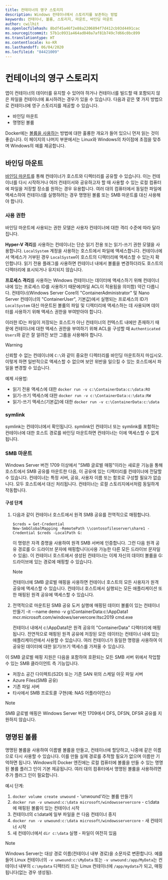 ```yaml
---
title: 컨테이너의 영구 스토리지
description: Windows 컨테이너에서 스토리지를 보존하는 방법
keywords: 컨테이너, 볼륨, 스토리지, 마운트, 바인딩 마운트
author: cwilhit
ms.openlocfilehash: 8bdf45a46f2e88a2206894f7d412cb93d4491cac
ms.sourcegitcommit: 57b1c0931a464ad040a7af81b749c7d66c0bc899
ms.translationtype: HT
ms.contentlocale: ko-KR
ms.lasthandoff: 06/04/2020
ms.locfileid: "84421009"
---
```

# <a name="persistent-storage-in-containers"></a>컨테이너의 영구 스토리지

<!-- Great diagram would be great! -->

앱이 컨테이너의 데이터를 유지할 수 있어야 하거나 컨테이너를 빌드할 때 포함되지 않은 파일을 컨테이너에 표시하려는 경우가 있을 수 있습니다. 다음과 같은 몇 가지 방법으로 컨테이너에 영구 스토리지를 제공할 수 있습니다.

- 바인딩 마운트
- 명명된 볼륨

Docker에는 [볼륨을 사용하는](https://docs.docker.com/engine/admin/volumes/volumes/) 방법에 대한 훌륭한 개요가 들어 있으니 먼저 읽는 것이 좋습니다. 이 페이지의 나머지 부분에서는 Linux와 Windows의 차이점에 초점을 맞추며 Windows의 예를 제공합니다.

## <a name="bind-mounts"></a>바인딩 마운트

[바인딩 마운트](https://docs.docker.com/engine/admin/volumes/bind-mounts/)를 통해 컨테이너가 호스트와 디렉터리를 공유할 수 있습니다. 이는 컨테이너를 다시 시작하거나 여러 컨테이서와 공유하고자 할 때 사용할 수 있는 로컬 컴퓨터에 파일을 저장할 장소를 원하는 경우 유용합니다. 여러 대의 컴퓨터에서 동일한 파일에 액세스하여 컨테이너를 실행하려는 경우 명명된 볼륨 또는 SMB 마운트를 대신 사용해야 합니다.

### <a name="permissions"></a>사용 권한

바인딩 마운트에 사용되는 권한 모델은 사용자 컨테이너에 대한 격리 수준에 따라 달라집니다.

**Hyper-V 격리**를 사용하는 컨테이너는 단순 읽기 전용 또는 읽기-쓰기 권한 모델을 사용합니다. `LocalSystem` 계정을 사용하는 호스트에서 파일에 액세스합니다. 컨테이너에서 액세스가 거부된 경우 `LocalSystem`이 호스트의 디렉터리에 액세스할 수 있는지 확인합니다. 읽기 전용 플래그를 사용하면 컨테이너 내에서 볼륨을 변경하더라도 호스트의 디렉터리에 표시되거나 유지되지 않습니다.

**프로세스 격리**를 사용하는 Windows 컨테이너는 데이터에 액세스하기 위해 컨테이너 내에 있는 프로세스 ID를 사용하기 때문에(파일 ACL이 적용됨을 의미함) 약간 다릅니다. 컨테이너(Windows Server Core의 "ContainerAdministrator" 및 Nano Server 컨테이너의 "ContainerUser", 기본값)에서 실행되는 프로세스의 ID가 `LocalSystem` 대신 마운트된 볼륨의 파일 및 디렉터리에 액세스하는 데 사용되며 데이터를 사용하기 위해 액세스 권한을 부여받아야 합니다.

이러한 ID는 파일이 저장되는 호스트가 아닌 컨테이너의 컨텍스트 내에만 존재하기 때문에 컨테이너에 대한 액세스 권한을 부여하기 위해 ACL을 구성할 때 `Authenticated Users`와 같은 잘 알려진 보안 그룹을 사용해야 합니다.

> [!WARNING]
> 신뢰할 수 없는 컨테이너에 `C:\`와 같이 중요한 디렉터리를 바인딩 마운트하지 마십시오. 이렇게 하면 일반적으로 액세스할 수 없으며 보안 위반을 일으킬 수 있는 호스트에서 파일을 변경할 수 있습니다.

예제 사용법:

- 읽기 전용 액세스에 대한 `docker run -v c:\ContainerData:c:\data:RO`
- 읽기-쓰기 액세스에 대한 `docker run -v c:\ContainerData:c:\data:RW`
- 읽기-쓰기 액세스(기본값)에 대한 `docker run -v c:\ContainerData:c:\data`

### <a name="symlinks"></a>symlink

symlink는 컨테이너에서 확인됩니다. symlink인 컨테이너 또는 symlink를 포함하는 컨테이너에 대한 호스트 경로를 바인딩 마운트하면 컨테이너는 이에 액세스할 수 없게 됩니다.

### <a name="smb-mounts"></a>SMB 마운트

Windows Server 버전 1709 이상에서 "SMB 글로벌 매핑"이라는 새로운 기능을 통해 호스트에서 SMB 공유를 마운트한 다음, 이 공유에 있는 디렉터리를 컨테이너에 전달할 수 있습니다. 컨테이너는 특정 서버, 공유, 사용자 이름 또는 함호로 구성할 필요가 없습니다. 모두 호스트에서 대신 처리됩니다. 컨테이너는 로컬 스토리지에서처럼 동일하게 작동합니다.

#### <a name="configuration-steps"></a>구성 단계

1. 다음과 같이 컨테이너 호스트에서 원격 SMB 공유를 전역적으로 매핑합니다.
    ```
    $creds = Get-Credential
    New-SmbGlobalMapping -RemotePath \\contosofileserver\share1 -Credential $creds -LocalPath G:
    ```
    이 명령은 자격 증명을 사용하여 원격 SMB 서버에 인증합니다. 그런 다음 원격 공유 경로를 G: 드라이브 문자에 매핑합니다(사용 가능한 다른 모든 드라이브 문자일 수 있음). 이 컨테이너 호스트에서 생성된 컨테이너는 이제 자신의 데이터 볼륨을 G: 드라이브에 있는 경로에 매핑할 수 있습니다.

    > [!NOTE]
    > 컨테이너에 SMB 글로벌 매핑을 사용하면 컨테이너 호스트의 모든 사용자가 원격 공유에 액세스할 수 있습니다. 컨테이너 호스트에서 실행되는 모든 애플리케이션 또한 매핑된 원격 공유에 액세스할 수 있습니다.

2. 전역적으로 마운트된 SMB 공유 도커 실행에 매핑된 데이터 볼륨이 있는 컨테이너 만들기 -it --name demo -v g:\ContainerData:c:\AppData1 mcr.microsoft.com/windows/servercore:ltsc2019 cmd.exe

    컨테이너 내에서 c:\AppData1은 원격 공유의 "ContainerData" 디렉터리에 매핑됩니다. 전연적으로 매핑된 원격 공유에 저장된 모든 데이터는 컨테이너 내에 있는 애플리케이션에서 사용할 수 있습니다. 여러 컨테이너가 동일한 명령을 사용하여 이 공유된 데이터에 대한 읽기/쓰기 액세스를 가져올 수 있습니다.

이 SMB 글로벌 매핑 지원은 다음을 포함하여 호환되는 모든 SMB 서버 위에서 작업할 수 있는 SMB 클라이언트 측 기능입니다.

- 저장소 공간 다이렉트(S2D) 또는 기존 SAN 위의 스케일 아웃 파일 서버
- Azure Files(SMB 공유)
- 기존 파일 서버
- 타사에서 SMB 프로토콜 구현(예: NAS 어플라이언스)

> [!NOTE]
> SMB 글로벌 매핑은 Windows Server 버전 1709에서 DFS, DFSN, DFSR 공유를 지원하지 않습니다.

## <a name="named-volumes"></a>명명된 볼륨

명명된 볼륨을 사용하여 이름별 볼륨을 만들고, 컨테이너에 할당하고, 나중에 같은 이름으로 다시 사용할 수 있습니다. 이를 만들 실제 경로를 추적할 필요가 없으며 이름만 기억하면 됩니다. Windows의 Docker 엔진에는 로컬 컴퓨터에 볼륨을 만들 수 있는 명명된 볼륨 플러그 인이 기본 제공됩니다. 여러 대의 컴퓨터에서 명명된 볼륨을 사용하려면 추가 플러그 인이 필요합니다.

예시 단계:

1. `docker volume create unwound` - 'unwound'라는 볼륨 만들기
2. `docker run -v unwound:c:\data microsoft/windowsservercore` - c:\data에 매핑된 볼륨이 있는 컨테이너 시작
3. 컨테이너의 c:\data에 일부 파일을 쓴 다음 컨테이너 중지
4. `docker run -v unwound:c:\data microsoft/windowsservercore` - 새 컨테이너 시작
5. 새 컨테이너에서 `dir c:\data` 실행 - 파일이 여전히 있음

> [!NOTE]
> Windows Server는 대상 경로 이름(컨테이너 내부 경로)을 소문자로 변환합니다. 예를 들어 Linux 컨테이너의 `-v unwound:c:\MyData` 또는 `-v unwound:/app/MyData`는 컨테이너 내부의 `c:\mydata` 디렉터리 또는 Linux 컨테이너에 `/app/mydata`가 되고, 매핑됩니다(없는 경우 생성됨).
